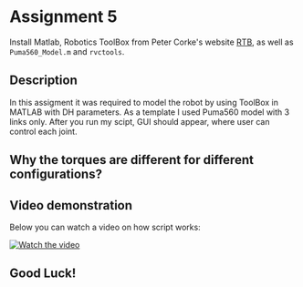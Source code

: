 # Assignment 5 
Install Matlab, Robotics ToolBox from Peter Corke's website [RTB](http://www.petercorke.com/), as well as `Puma560_Model.m` and `rvctools`.   

## Description
In this assigment it was required to model the robot by using ToolBox in MATLAB with DH parameters. As a template I used Puma560 model with 3 links only. After you run my scipt, GUI should appear, where user can control each joint. 

## Why the torques are different for different configurations? 

## Video demonstration

Below you can watch a video on how script works:

[![Watch the video](http://i3.ytimg.com/vi/zAx1Bq3CUoo/maxresdefault.jpg)](https://www.youtube.com/watch?v=zAx1Bq3CUoo&feature=youtu.be)


## Good Luck!

